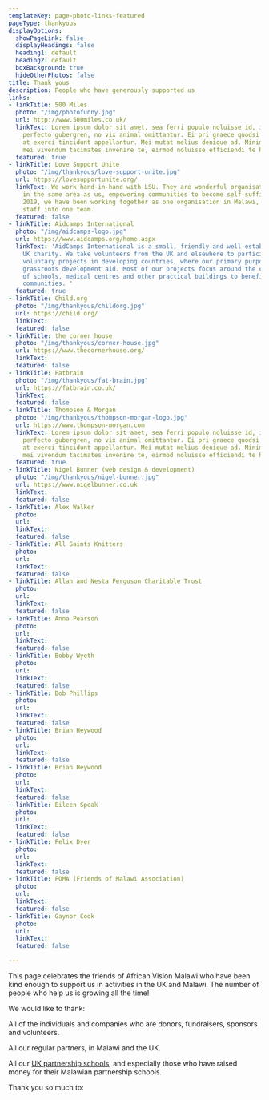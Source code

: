 ```yaml
---
templateKey: page-photo-links-featured
pageType: thankyous
displayOptions:
  showPageLink: false
  displayHeadings: false
  heading1: default
  heading2: default
  boxBackground: true
  hideOtherPhotos: false
title: Thank yous
description: People who have generously supported us
links:
- linkTitle: 500 Miles
  photo: "/img/photofunny.jpg"
  url: http://www.500miles.co.uk/
  linkText: Lorem ipsum dolor sit amet, sea ferri populo noluisse id, in mea nostrum
    perfecto gubergren, no vix animal omittantur. Ei pri graece quodsi placerat, est
    at exerci tincidunt appellantur. Mei mutat melius denique ad. Minim error ea has,
    mei vivendum tacimates invenire te, eirmod noluisse efficiendi te his.
  featured: true
- linkTitle: Love Support Unite
  photo: "/img/thankyous/love-support-unite.jpg"
  url: https://lovesupportunite.org/
  linkText: We work hand-in-hand with LSU. They are wonderful organisation working
    in the same area as us, empowering communities to become self-sufficient. Since
    2019, we have been working together as one organisation in Malawi, merging the
    staff into one team.
  featured: false
- linkTitle: Aidcamps International
  photo: "/img/aidcamps-logo.jpg"
  url: https://www.aidcamps.org/home.aspx
  linkText: 'AidCamps International is a small, friendly and well established registered
    UK charity. We take volunteers from the UK and elsewhere to participate in short-term
    voluntary projects in developing countries, where our primary purpose is to provide
    grassroots development aid. Most of our projects focus around the construction
    of schools, medical centres and other practical buildings to benefit developing
    communities. '
  featured: true
- linkTitle: Child.org
  photo: "/img/thankyous/childorg.jpg"
  url: https://child.org/
  linkText: 
  featured: false
- linkTitle: the corner house
  photo: "/img/thankyous/corner-house.jpg"
  url: https://www.thecornerhouse.org/
  linkText: 
  featured: false
- linkTitle: Fatbrain
  photo: "/img/thankyous/fat-brain.jpg"
  url: https://fatbrain.co.uk/
  linkText: 
  featured: false
- linkTitle: Thompson & Morgan
  photo: "/img/thankyous/thompson-morgan-logo.jpg"
  url: https://www.thompson-morgan.com
  linkText: Lorem ipsum dolor sit amet, sea ferri populo noluisse id, in mea nostrum
    perfecto gubergren, no vix animal omittantur. Ei pri graece quodsi placerat, est
    at exerci tincidunt appellantur. Mei mutat melius denique ad. Minim error ea has,
    mei vivendum tacimates invenire te, eirmod noluisse efficiendi te his.
  featured: true
- linkTitle: Nigel Bunner (web design & development)
  photo: "/img/thankyous/nigel-bunner.jpg"
  url: https://www.nigelbunner.co.uk
  linkText: 
  featured: false
- linkTitle: Alex Walker
  photo: 
  url: 
  linkText: 
  featured: false
- linkTitle: All Saints Knitters
  photo: 
  url: 
  linkText: 
  featured: false
- linkTitle: Allan and Nesta Ferguson Charitable Trust
  photo: 
  url: 
  linkText: 
  featured: false
- linkTitle: Anna Pearson
  photo: 
  url: 
  linkText: 
  featured: false
- linkTitle: Bobby Wyeth
  photo: 
  url: 
  linkText: 
  featured: false
- linkTitle: Bob Phillips
  photo: 
  url: 
  linkText: 
  featured: false
- linkTitle: Brian Heywood
  photo: 
  url: 
  linkText: 
  featured: false
- linkTitle: Brian Heywood
  photo: 
  url: 
  linkText: 
  featured: false
- linkTitle: Eileen Speak
  photo: 
  url: 
  linkText: 
  featured: false
- linkTitle: Felix Dyer
  photo: 
  url: 
  linkText: 
  featured: false
- linkTitle: FOMA (Friends of Malawi Association)
  photo: 
  url: 
  linkText: 
  featured: false
- linkTitle: Gaynor Cook
  photo: 
  url: 
  linkText: 
  featured: false

---
```

This page celebrates the friends of African Vision Malawi who have been kind enough to support us in activities in the UK and Malawi. The number of people who help us is growing all the time!

We would like to thank:

All of the individuals and companies who are donors, fundraisers, sponsors and volunteers.

All our regular partners, in Malawi and the UK.

All our [UK partnership schools](https://www.africanvision.org.uk/projects/school-partnerships/#schools), and especially those who have raised money for their Malawian partnership schools.

Thank you so much to: